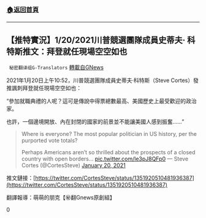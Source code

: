 ###  [:house:返回首頁](https://github.com/ourhimalayas/txt)
---

## 【推特實況】1/20/2021川普競選團隊成員史蒂夫· 科特斯推文：拜登就任現場空空如也
` 秘密翻译组G-Translators` [轉載自GNews](https://gnews.org/zh-hans/779422/)

2021年1月20日上午10:52，川普競選團隊成員史蒂夫·科特斯（Steve Cortes）發推諷刺拜登就任現場空空如也：

“參加就職典禮的人呢？這可是傳說中得票總數最高、美國歷史上最受歡迎的政治家。

也許，一個邊境開放、內在封閉的國家的前景並不能讓美國人感到振奮……”



> Where is everyone? The most popular politician in US history, per the purported vote totals? 
> 
> Perhaps Americans aren’t so thrilled about the prospects of a closed country with open borders… [pic.twitter.com/le3pJ8QFp0](https://t.co/le3pJ8QFp0)
> — Steve Cortes (@CortesSteve) [January 20, 2021](https://twitter.com/CortesSteve/status/1351920510481936387?ref_src=twsrc%5Etfw)



推文鏈接：[https://twitter.com/CortesSteve/status/1351920510481936387](https://twitter.com/CortesSteve/status/1351920510481936387)

翻譯報導：萌萌的朋克【㊙️翻Gnews原創組】

0
